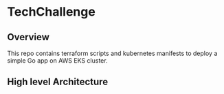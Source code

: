# TechChallenge

## Overview

This repo contains terraform scripts and kubernetes manifests to deploy a simple Go app on AWS EKS cluster.

## High level Architecture

